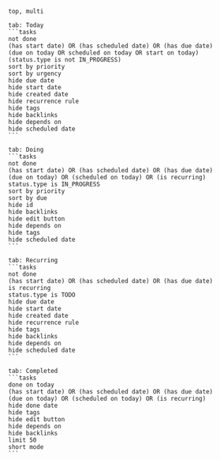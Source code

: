 ````tabs
top, multi

tab: Today
```tasks
not done
(has start date) OR (has scheduled date) OR (has due date)
(due on today OR scheduled on today OR start on today)
(status.type is not IN_PROGRESS)
sort by priority
sort by urgency
hide due date
hide start date
hide created date
hide recurrence rule
hide tags
hide backlinks
hide depends on
hide scheduled date
```

tab: Doing
```tasks
not done
(has start date) OR (has scheduled date) OR (has due date)
(due on today) OR (scheduled on today) OR (is recurring)
status.type is IN_PROGRESS
sort by priority
sort by due
hide id
hide backlinks
hide edit button
hide depends on
hide tags
hide scheduled date
```

tab: Recurring
```tasks
not done
(has start date) OR (has scheduled date) OR (has due date)
is recurring
status.type is TODO
hide due date
hide start date
hide created date
hide recurrence rule
hide tags
hide backlinks
hide depends on
hide scheduled date
```

tab: Completed
```tasks
done on today
(has start date) OR (has scheduled date) OR (has due date)
(due on today) OR (scheduled on today) OR (is recurring)
hide done date
hide tags
hide edit button
hide depends on
hide backlinks
limit 50
short mode
```

````
